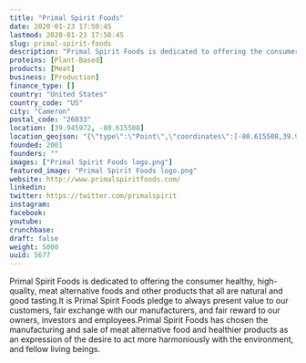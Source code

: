 ```yaml
---
title: "Primal Spirit Foods"
date: 2020-01-23 17:50:45
lastmod: 2020-01-23 17:50:45
slug: primal-spirit-foods
description: "Primal Spirit Foods is dedicated to offering the consumer healthy, high-quality, meat alternative foods and other products that all are natural and good tasting.It is Primal Spirit Foods pledge to always present value to our customers, fair exchange with our manufacturers, and fair reward to our owners, investors and employees.Primal Spirit Foods has chosen the manufacturing and sale of meat alternative food and healthier products as an expression of the desire to act more harmoniously with the environment, and fellow living beings."
proteins: [Plant-Based]
products: [Meat]
business: [Production]
finance_type: []
country: "United States"
country_code: "US"
city: "Cameron"
postal_code: "26033"
location: [39.945972, -80.615508]
location_geojson: "{\"type\":\"Point\",\"coordinates\":[-80.615508,39.945972]}"
founded: 2001
founders: ""
images: ["Primal Spirit Foods logo.png"]
featured_image: "Primal Spirit Foods logo.png"
website: http://www.primalspiritfoods.com/
linkedin: 
twitter: https://twitter.com/primalspirit
instagram: 
facebook: 
youtube: 
crunchbase: 
draft: false
weight: 5000
uuid: 5677
---
```

Primal Spirit Foods is dedicated to offering the consumer healthy, high-quality, meat alternative foods and other products that all are natural and good tasting.It is Primal Spirit Foods pledge to always present value to our customers, fair exchange with our manufacturers, and fair reward to our owners, investors and employees.Primal Spirit Foods has chosen the manufacturing and sale of meat alternative food and healthier products as an expression of the desire to act more harmoniously with the environment, and fellow living beings.
